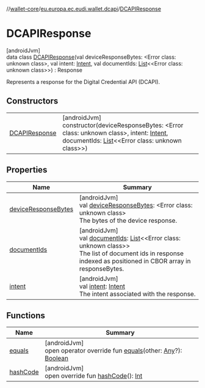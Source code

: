//[wallet-core](../../../index.md)/[eu.europa.ec.eudi.wallet.dcapi](../index.md)/[DCAPIResponse](index.md)

# DCAPIResponse

[androidJvm]\
data class [DCAPIResponse](index.md)(val deviceResponseBytes: &lt;Error class: unknown class&gt;, val intent: [Intent](https://developer.android.com/reference/kotlin/android/content/Intent.html), val documentIds: [List](https://kotlinlang.org/api/latest/jvm/stdlib/kotlin-stdlib/kotlin.collections/-list/index.html)&lt;&lt;Error class: unknown class&gt;&gt;) : Response

Represents a response for the Digital Credential API (DCAPI).

## Constructors

| | |
|---|---|
| [DCAPIResponse](-d-c-a-p-i-response.md) | [androidJvm]<br>constructor(deviceResponseBytes: &lt;Error class: unknown class&gt;, intent: [Intent](https://developer.android.com/reference/kotlin/android/content/Intent.html), documentIds: [List](https://kotlinlang.org/api/latest/jvm/stdlib/kotlin-stdlib/kotlin.collections/-list/index.html)&lt;&lt;Error class: unknown class&gt;&gt;) |

## Properties

| Name | Summary |
|---|---|
| [deviceResponseBytes](device-response-bytes.md) | [androidJvm]<br>val [deviceResponseBytes](device-response-bytes.md): &lt;Error class: unknown class&gt;<br>The bytes of the device response. |
| [documentIds](document-ids.md) | [androidJvm]<br>val [documentIds](document-ids.md): [List](https://kotlinlang.org/api/latest/jvm/stdlib/kotlin-stdlib/kotlin.collections/-list/index.html)&lt;&lt;Error class: unknown class&gt;&gt;<br>The list of document ids in response indexed as positioned in CBOR array in responseBytes. |
| [intent](intent.md) | [androidJvm]<br>val [intent](intent.md): [Intent](https://developer.android.com/reference/kotlin/android/content/Intent.html)<br>The intent associated with the response. |

## Functions

| Name | Summary |
|---|---|
| [equals](equals.md) | [androidJvm]<br>open operator override fun [equals](equals.md)(other: [Any](https://kotlinlang.org/api/latest/jvm/stdlib/kotlin-stdlib/kotlin/-any/index.html)?): [Boolean](https://kotlinlang.org/api/latest/jvm/stdlib/kotlin-stdlib/kotlin/-boolean/index.html) |
| [hashCode](hash-code.md) | [androidJvm]<br>open override fun [hashCode](hash-code.md)(): [Int](https://kotlinlang.org/api/latest/jvm/stdlib/kotlin-stdlib/kotlin/-int/index.html) |
